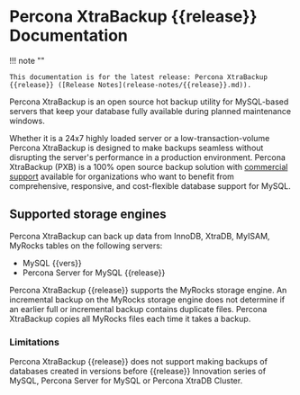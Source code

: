 
# Percona XtraBackup {{release}} Documentation

!!! note ""

    This documentation is for the latest release: Percona XtraBackup {{release}} ([Release Notes](release-notes/{{release}}.md)).

Percona XtraBackup is an open source hot backup utility for
MySQL-based servers that keep your database fully available during planned maintenance windows.

Whether it is a 24x7 highly loaded server or a low-transaction-volume
Percona XtraBackup is designed to make backups seamless
without disrupting the server's performance in a production
environment. Percona XtraBackup (PXB) is a 100% open source backup solution with [commercial support](https://www.percona.com/mysql-support/) available for organizations who want to benefit from comprehensive, responsive, and cost-flexible database support for MySQL.

## Supported storage engines

Percona XtraBackup can back up data from InnoDB, XtraDB,
MyISAM, MyRocks tables on the following servers:

* MySQL {{vers}}
* Percona Server for MySQL {{release}}

Percona XtraBackup {{release}} supports the MyRocks storage engine. An incremental backup on the MyRocks storage engine does not determine if an earlier full or incremental backup contains duplicate files. Percona XtraBackup copies all MyRocks files each time it takes a backup.

### Limitations

Percona XtraBackup {{release}} does not support making backups of databases
created in versions before {{release}} Innovation series of MySQL, Percona Server for MySQL or
Percona XtraDB Cluster.


